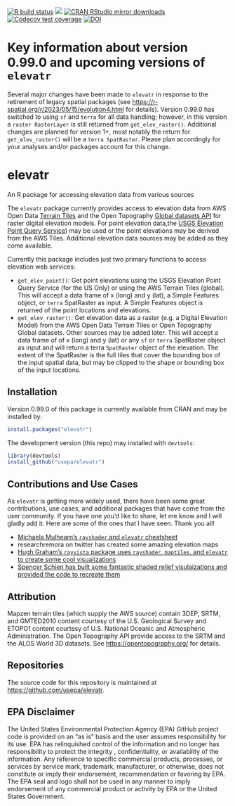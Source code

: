 
[![R build
status](https://github.com/usepa/elevatr/workflows/R-CMD-check/badge.svg)](https://github.com/usepa/elevatr/actions)
[![](https://www.r-pkg.org/badges/version/elevatr)](https://www.r-pkg.org/pkg/elevatr)
[![CRAN RStudio mirror
downloads](https://cranlogs.r-pkg.org/badges/elevatr)](https://www.r-pkg.org/pkg/elevatr)
[![Codecov test
coverage](https://codecov.io/gh/usepa/elevatr/branch/main/graph/badge.svg)](https://app.codecov.io/gh/usepa/elevatr?branch=main)
[![DOI](https://zenodo.org/badge/65325400.svg)](https://zenodo.org/badge/latestdoi/65325400)

# Key information about version 0.99.0 and upcoming versions of `elevatr`

Several major changes have been made to `elevatr` in response to the
retirement of legacy spatial packages (see
<https://r-spatial.org/r/2023/05/15/evolution4.html> for details).
Version 0.99.0 has switched to using `sf` and `terra` for all data
handling; however, in this version a `raster RasterLayer` is still
returned from `get_elev_raster()`. Additional changes are planned for
version 1+, most notably the return for `get_elev_raster()` will be a
`terra SpatRaster`. Please plan accordingly for your analyses and/or
packages account for this change.

# elevatr

An R package for accessing elevation data from various sources

The `elevatr` package currently provides access to elevation data from
AWS Open Data [Terrain
Tiles](https://registry.opendata.aws/terrain-tiles/) and the Open
Topography [Global datasets
API](https://opentopography.org/developers#API) for raster digital
elevation models. For point elevation data,the [USGS Elevation Point
Query Service](https://apps.nationalmap.gov/epqs/)) may be used or the
point elevations may be derived from the AWS Tiles. Additional elevation
data sources may be added as they come available.

Currently this package includes just two primary functions to access
elevation web services:

- `get_elev_point()`: Get point elevations using the USGS Elevation
  Point Query Service (for the US Only) or using the AWS Terrain Tiles
  (global). This will accept a data frame of x (long) and y (lat), a
  Simple Features object, or `terra` SpatRaster as input. A Simple
  Features object is returned of the point locations and elevations.
- `get_elev_raster()`: Get elevation data as a raster (e.g. a Digital
  Elevation Model) from the AWS Open Data Terrain Tiles or Open
  Topography Global datasets. Other sources may be added later. This
  will accept a data frame of of x (long) and y (lat) or any `sf` or
  `terra` SpatRaster object as input and will return a terra
  `SpatRaster` object of the elevation. The extent of the SpatRaster is
  the full tiles that cover the bounding box of the input spatial data,
  but may be clipped to the shape or bounding box of the input
  locations.

## Installation

Version 0.99.0 of this package is currently available from CRAN and may
be installed by:

``` r
install.packages("elevatr")
```

The development version (this repo) may installed with `devtools`:

``` r
library(devtools)
install_github("usepa/elevatr")
```

## Contributions and Use Cases

As `elevatr` is getting more widely used, there have been some great
contributions, use cases, and additional packages that have come from
the user community. If you have one you’d like to share, let me know and
I will gladly add it. Here are some of the ones that I have seen. Thank
you all!

- [Michaela Mulhearn’s `rayshader` and `elevatr`
  cheatsheet](https://github.com/usepa/elevatr/blob/main/contributions/mulhearn_rayshader_elevatr_cheatsheet.pdf)
- researchremora on twitter has created some amazing elevation maps
- [Hugh Graham’s `rayvista` package uses `rayshader`, `maptiles`, and
  `elevatr` to create some cool
  visualizations](https://github.com/h-a-graham/rayvista)
- [Spencer Schien has built some fantastic shaded relief visulaizations
  and provided the code to recreate
  them](https://github.com/Pecners/rayshader_portraits)

## Attribution

Mapzen terrain tiles (which supply the AWS source) contain 3DEP, SRTM,
and GMTED2010 content courtesy of the U.S. Geological Survey and ETOPO1
content courtesy of U.S. National Oceanic and Atmospheric
Administration. The Open Topography API provide access to the SRTM and
the ALOS World 3D datasets. See <https://opentopography.org/> for
details.

## Repositories

The source code for this repository is maintained at
<https://github.com/usepa/elevatr>.

## EPA Disclaimer

The United States Environmental Protection Agency (EPA) GitHub project
code is provided on an “as is” basis and the user assumes responsibility
for its use. EPA has relinquished control of the information and no
longer has responsibility to protect the integrity , confidentiality, or
availability of the information. Any reference to specific commercial
products, processes, or services by service mark, trademark,
manufacturer, or otherwise, does not constitute or imply their
endorsement, recommendation or favoring by EPA. The EPA seal and logo
shall not be used in any manner to imply endorsement of any commercial
product or activity by EPA or the United States Government.
